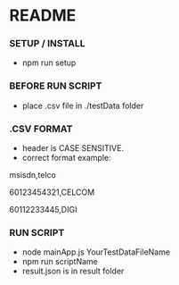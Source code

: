 # README #

### SETUP / INSTALL ###

* npm run setup

### BEFORE RUN SCRIPT ###

* place .csv file in ./testData folder

### .CSV FORMAT ###

* header is CASE SENSITIVE. 
* correct format example:

msisdn,telco

60123454321,CELCOM

60112233445,DIGI

### RUN SCRIPT ###

* node mainApp.js YourTestDataFileName
* npm run scriptName
* result.json is in result folder